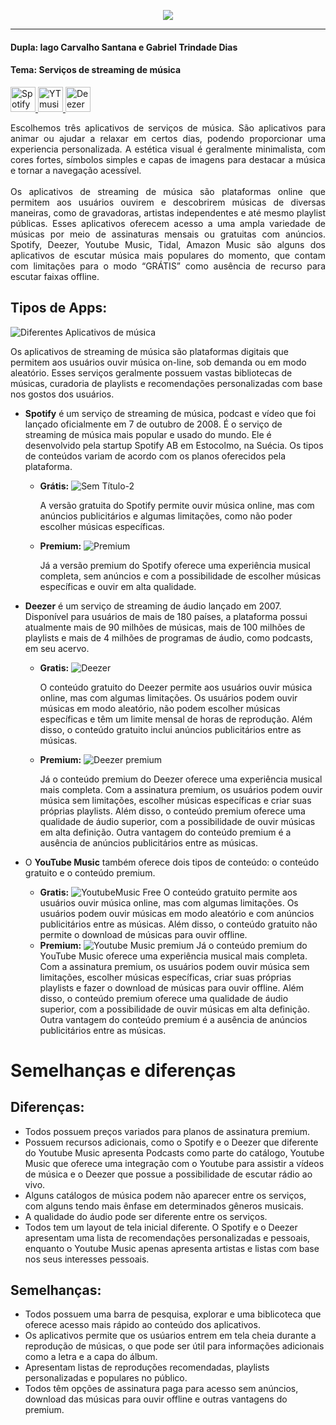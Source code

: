 
<p align="center">
 <img src= "https://user-images.githubusercontent.com/95586174/235005804-95d9a2ab-22dc-4619-af73-ea8b57d0ef92.png" />
 <hr>
</p>

#### Dupla: Iago Carvalho Santana e Gabriel Trindade Dias
#### Tema: Serviços de streaming de música<br>
<a href="https://open.spotify.com" target="_blank"> <img src="https://user-images.githubusercontent.com/95586174/235008727-6d1a6c4f-8a1e-4919-b542-1dd8b333c2d9.png" alt="Spotify" width="40" height="40"/> </a> <a href="https://music.youtube.com" target="_blank"> <img src="https://user-images.githubusercontent.com/95586174/235008364-2d1f74dc-5c12-421d-8440-d59b731c33b0.png" alt="YTmusic" width="40" height="40"/> </a><a href="https://www.deezer.com/br/" target="_blank"> <img src="https://user-images.githubusercontent.com/95586174/235009239-e1f8a0de-24c0-4f9b-b6f3-f113405b854d.png" alt="Deezer" width="40" height="40"/> </a>





<p align="justify">
  Escolhemos três aplicativos de serviços de música. São aplicativos para animar ou ajudar a relaxar em certos dias, podendo proporcionar uma experiencia personalizada. A estética visual é geralmente minimalista, com cores fortes, símbolos simples e capas de imagens para destacar a música e tornar a navegação acessível. <br><br>
  Os aplicativos de streaming de música são plataformas online que permitem aos usuários ouvirem e descobrirem músicas de diversas maneiras, como de gravadoras, artistas independentes e até mesmo playlist públicas. Esses aplicativos oferecem acesso a uma ampla variedade de músicas por meio de assinaturas mensais ou gratuitas com anúncios. Spotify, Deezer, Youtube Music, Tidal, Amazon Music são alguns dos aplicativos de escutar música mais populares do momento, que contam com limitações para o modo “GRÁTIS” como ausência de recurso para escutar faixas offline.

## Tipos de Apps: 
![Diferentes Aplicativos de música](https://user-images.githubusercontent.com/95586355/234707047-29a079c5-df3c-4d95-8bfc-cfd90027b44e.png)
</p> 
Os aplicativos de streaming de música são plataformas digitais que permitem aos usuários ouvir música on-line, sob demanda ou em modo aleatório. Esses serviços geralmente possuem vastas bibliotecas de músicas, curadoria de playlists e recomendações personalizadas com base nos gostos dos usuários. 

- **Spotify** é um serviço de streaming de música, podcast e vídeo que foi lançado oficialmente em 7 de outubro de 2008. É o serviço de streaming de música mais popular e usado do mundo. Ele é desenvolvido pela startup Spotify AB em Estocolmo, na Suécia. Os tipos de conteúdos variam de acordo com os planos oferecidos pela plataforma. <br>
  - **Grátis:**
  ![Sem Título-2](https://user-images.githubusercontent.com/95586355/234713678-cba670d1-3acc-45f6-8732-bbd4a675cead.png)
  
    A versão gratuita do Spotify permite ouvir música online, mas com anúncios publicitários e algumas limitações, como não poder escolher músicas específicas.
   - **Premium:**
   ![Premium](https://user-images.githubusercontent.com/95586355/234714397-9c732470-5320-4e29-95b0-0f52828812ae.png)
   
     Já a versão premium do Spotify oferece uma experiência musical completa, sem anúncios e com a possibilidade de escolher músicas específicas e ouvir em alta qualidade.
- **Deezer** é um serviço de streaming de áudio lançado em 2007. Disponível para usuários de mais de 180 países, a plataforma possui atualmente mais de 90 milhões de músicas, mais de 100 milhões de playlists e mais de 4 milhões de programas de áudio, como podcasts, em seu acervo.<br>

  - **Gratis:**
  ![Deezer](https://user-images.githubusercontent.com/95586355/234719739-49cc5714-841e-484c-8444-e06d363ccd89.png)

    O conteúdo gratuito do Deezer permite aos usuários ouvir música online, mas com algumas limitações. Os usuários podem ouvir músicas em modo aleatório, não podem escolher músicas específicas e têm um limite mensal de horas de reprodução. Além disso, o conteúdo gratuito inclui anúncios publicitários entre as músicas.

  - **Premium:**
![Deezer premium](https://user-images.githubusercontent.com/95586355/234721156-4e521d70-0562-410a-9ffc-54ad89fbf6c0.png)
  
    Já o conteúdo premium do Deezer oferece uma experiência musical mais completa. Com a assinatura premium, os usuários podem ouvir música sem limitações, escolher músicas específicas e criar suas próprias playlists. Além disso, o conteúdo premium oferece uma qualidade de áudio superior, com a possibilidade de ouvir músicas em alta definição. Outra vantagem do conteúdo premium é a ausência de anúncios publicitários entre as músicas.


- O **YouTube Music** também oferece dois tipos de conteúdo: o conteúdo gratuito e o conteúdo premium.
  - **Gratis:**
  ![YoutubeMusic Free](https://user-images.githubusercontent.com/95586355/234721963-3905c040-5b3d-44ad-92ee-eca35bd941e5.png)
    O conteúdo gratuito permite aos usuários ouvir música online, mas com algumas limitações. Os usuários podem ouvir músicas em modo aleatório e com anúncios publicitários entre as músicas. Além disso, o conteúdo gratuito não permite o download de músicas para ouvir offline.
  - **Premium:**
![Youtube Music premium](https://user-images.githubusercontent.com/95586355/234723381-6e0d033b-4291-419d-a11b-8d53607b72ca.png)
     Já o conteúdo premium do YouTube Music oferece uma experiência musical mais completa. Com a assinatura premium, os usuários podem ouvir música sem limitações, escolher músicas específicas, criar suas próprias playlists e fazer o download de músicas para ouvir offline. Além disso, o conteúdo premium oferece uma qualidade de áudio superior, com a possibilidade de ouvir músicas em alta definição. Outra vantagem do conteúdo premium é a ausência de anúncios publicitários entre as músicas.
 # Semelhanças e diferenças 
 
  ## Diferenças:
  - Todos possuem preços variados para planos de assinatura premium.
  - Possuem recursos adicionais, como o Spotify e o Deezer que diferente do Youtube Music apresenta Podcasts como parte do catálogo, Youtube Music que oferece uma integração com o Youtube para assistir a vídeos de música e o Deezer que possue a possibilidade de escutar rádio ao vivo.
  - Alguns catálogos de música podem não aparecer entre os serviços, com alguns tendo mais ênfase em determinados gêneros musicais.
  - A qualidade do áudio pode ser diferente entre os serviços.
  - Todos tem um layout de tela inicial diferente. O Spotify e o Deezer apresentam uma lista de recomendações personalizadas e pessoais, enquanto o Youtube Music apenas apresenta artistas e listas com base nos seus interesses pessoais.
  
   ## Semelhanças:
   - Todos possuem uma barra de pesquisa, explorar e uma biblicoteca que oferece acesso mais rápido ao conteúdo dos aplicativos.
   - Os aplicativos permite que os usúarios entrem em tela cheia durante a reprodução de músicas, o que pode ser útil para informações adicionais como a letra e a capa do álbum.
   - Apresentam listas de reproduções recomendadas, playlists personalizadas e populares no público.
   - Todos têm opções de assinatura paga para acesso sem anúncios, download das músicas para ouvir offline e outras vantagens do premium.
   
</hr>

